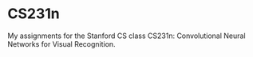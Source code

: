 # CS231n
My assignments for the Stanford CS class CS231n: Convolutional Neural Networks for Visual Recognition.
